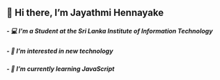  <h2> 👋 Hi there, I’m Jayathmi Hennayake </h2>
 <h5> - 💻 I'm a Student at the Sri Lanka Institute of Information Technology </h5>
 <h5> - 👀 I’m interested in new technology </h5>
 <h5> - 🌱 I’m currently learning JavaScript </h5>
 
<!---
JayathmiH/JayathmiH is a ✨ special ✨ repository because its `README.md` (this file) appears on your GitHub profile.
You can click the Preview link to take a look at your changes.
--->

